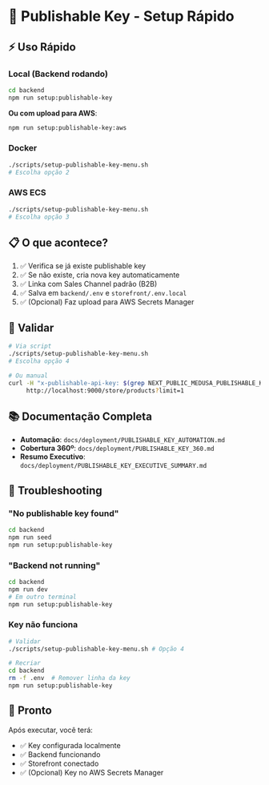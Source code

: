 # 🔑 Publishable Key - Setup Rápido

## ⚡ Uso Rápido

### Local (Backend rodando)

```bash
cd backend
npm run setup:publishable-key
```

**Ou com upload para AWS**:

```bash
npm run setup:publishable-key:aws
```

### Docker

```bash
./scripts/setup-publishable-key-menu.sh
# Escolha opção 2
```

### AWS ECS

```bash
./scripts/setup-publishable-key-menu.sh
# Escolha opção 3
```

## 📋 O que acontece?

1. ✅ Verifica se já existe publishable key
2. ✅ Se não existe, cria nova key automaticamente
3. ✅ Linka com Sales Channel padrão (B2B)
4. ✅ Salva em `backend/.env` e `storefront/.env.local`
5. ✅ (Opcional) Faz upload para AWS Secrets Manager

## 🎯 Validar

```bash
# Via script
./scripts/setup-publishable-key-menu.sh
# Escolha opção 4

# Ou manual
curl -H "x-publishable-api-key: $(grep NEXT_PUBLIC_MEDUSA_PUBLISHABLE_KEY backend/.env | cut -d'=' -f2)" \
     http://localhost:9000/store/products?limit=1
```

## 📚 Documentação Completa

- **Automação**: `docs/deployment/PUBLISHABLE_KEY_AUTOMATION.md`
- **Cobertura 360º**: `docs/deployment/PUBLISHABLE_KEY_360.md`
- **Resumo Executivo**: `docs/deployment/PUBLISHABLE_KEY_EXECUTIVE_SUMMARY.md`

## 🚨 Troubleshooting

### "No publishable key found"

```bash
cd backend
npm run seed
npm run setup:publishable-key
```

### "Backend not running"

```bash
cd backend
npm run dev
# Em outro terminal
npm run setup:publishable-key
```

### Key não funciona

```bash
# Validar
./scripts/setup-publishable-key-menu.sh # Opção 4

# Recriar
cd backend
rm -f .env  # Remover linha da key
npm run setup:publishable-key
```

## 🎉 Pronto

Após executar, você terá:

- ✅ Key configurada localmente
- ✅ Backend funcionando
- ✅ Storefront conectado
- ✅ (Opcional) Key no AWS Secrets Manager
